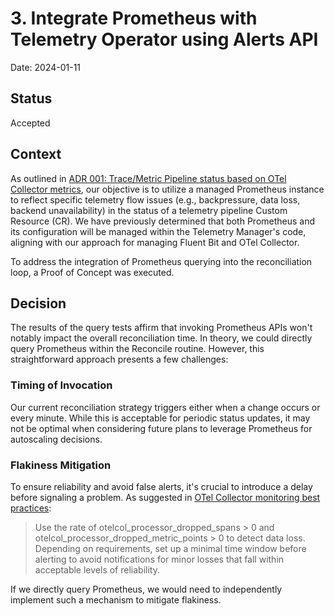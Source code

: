 # 3. Integrate Prometheus with Telemetry Operator using Alerts API

Date: 2024-01-11

## Status

Accepted

## Context

As outlined in [ADR 001: Trace/Metric Pipeline status based on OTel Collector metrics](./001-otel-collector-metric-based-pipeline-status.md), our objective is to utilize a managed Prometheus instance to reflect specific telemetry flow issues (e.g., backpressure, data loss, backend unavailability) in the status of a telemetry pipeline Custom Resource (CR).
We have previously determined that both Prometheus and its configuration will be managed within the Telemetry Manager's code, aligning with our approach for managing Fluent Bit and OTel Collector.

To address the integration of Prometheus querying into the reconciliation loop, a Proof of Concept was executed.

## Decision

The results of the query tests affirm that invoking Prometheus APIs won't notably impact the overall reconciliation time. In theory, we could directly query Prometheus within the Reconcile routine. However, this straightforward approach presents a few challenges:

### Timing of Invocation
Our current reconciliation strategy triggers either when a change occurs or every minute. While this is acceptable for periodic status updates, it may not be optimal when considering future plans to leverage Prometheus for autoscaling decisions.

### Flakiness Mitigation
To ensure reliability and avoid false alerts, it's crucial to introduce a delay before signaling a problem. As suggested in [OTel Collector monitoring best practices](https://github.com/open-telemetry/opentelemetry-collector/blob/main/docs/monitoring.md):

> Use the rate of otelcol_processor_dropped_spans > 0 and otelcol_processor_dropped_metric_points > 0 to detect data loss. Depending on requirements, set up a minimal time window before alerting to avoid notifications for minor losses that fall within acceptable levels of reliability.

If we directly query Prometheus, we would need to independently implement such a mechanism to mitigate flakiness.
